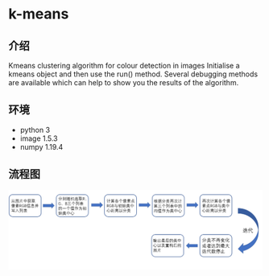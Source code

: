 # k-means
## 介绍
Kmeans clustering algorithm for colour detection in images
Initialise a kmeans object and then use the run() method.
Several debugging methods are available which can help to
show you the results of the algorithm.

## 环境
- python 3
- image 1.5.3
- numpy 1.19.4

## 流程图
![image](https://github.com/motifox/k-means/blob/main/pictureforreadme/QQ%E5%9B%BE%E7%89%8720201225194802.png)
